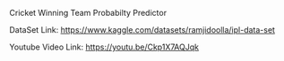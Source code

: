 
Cricket Winning Team Probabilty Predictor 

DataSet Link: https://www.kaggle.com/datasets/ramjidoolla/ipl-data-set

Youtube Video Link: https://youtu.be/Ckp1X7AQJqk
